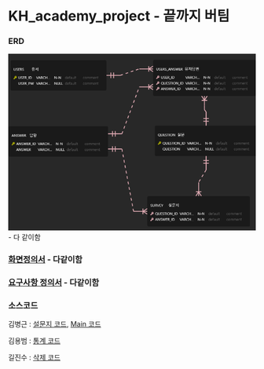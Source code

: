 # KH_academy_project - 끝까지 버팀

### ERD  
![ERD](./KH_Project_erd/KH_Project.png)- 다 같이함
### [화면정의서](./refers/%ED%99%94%EB%A9%B4%EC%A0%95%EC%9D%98%EC%84%9C_%EB%81%9D%EA%B9%8C%EC%A7%80%EB%B2%84%ED%8C%80.pdf) - 다같이함
### [요구사항 정의서](./refers/%EC%9A%94%EA%B5%AC%EC%82%AC%ED%95%AD%EC%A0%95%EC%9D%98%EC%84%9C_%EB%81%9D%EA%B9%8C%EC%A7%80%EB%B2%84%ED%8C%80.xlsx%20-%201%EC%B0%A8%20%EC%A0%95%EC%9D%98%EC%84%9C.pdf) - 다같이함

### 소스코드
김병근 : [설문지 코드](./src/CarSurvey.java), [Main 코드](./src/CarMain.java)

김용범 : [통계 코드](./src/CarStats.java)

길진수 : [삭제 코드](./src/CarDelete.java)